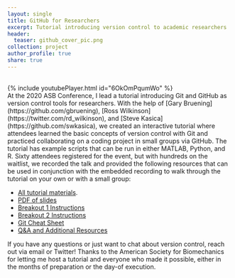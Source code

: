 ```yaml
---
layout: single
title: GitHub for Researchers
excerpt: Tutorial introducing version control to academic researchers
header:
  teaser: github_cover_pic.png
collection: project
author_profile: true
share: true
---
```

<br>
{% include youtubePlayer.html id="6OkOmPqumWo" %}
<br> 
At the 2020 ASB Conference, I lead a tutorial introducing
Git and GitHub as version control tools for researchers. 
With the help of [Gary Bruening](https://github.com/gbruening),
[Ross Wilkinson](https://twitter.com/rd_wilkinson),
and [Steve Kasica](https://github.com/swkasica), we
created an interactive tutorial where attendees
learned the basic concepts of version control with
Git and practiced collaborating on a coding project
in small groups via GitHub. The tutorial has example
scripts that can be run in either MATLAB, Python, and R. 
Sixty attendees registered for the event, but with hundreds
on the waitlist, we recorded the talk and provided the 
following resources that can be used in conjunction with the 
embedded recording to walk through the tutorial on your 
own or with a small group:

* [All tutorial materials](https://github.com/alcantarar/asb_tutorial).
* [PDF of slides](https://github.com/alcantarar/ASB_Tutorial/tree/master/presentation_slides)
* [Breakout 1 Instructions](https://github.com/alcantarar/ASB_Tutorial/blob/master/Tutorial_Instructions/breakout_1.md)
* [Breakout 2 Instructions](https://github.com/alcantarar/ASB_Tutorial/blob/master/Tutorial_Instructions/breakout_2.md)
* [Git Cheat Sheet](https://github.com/alcantarar/ASB_Tutorial/blob/master/Tutorial_Instructions/git_cheatsheet.md)
* [Q&A and Additional Resources](https://github.com/alcantarar/ASB_Tutorial/blob/master/Q_and_A.md)

If you have any questions or just want to chat about
version control, reach out via email or Twitter! Thanks
to the American Society for Biomechanics for letting me
host a tutorial and everyone who made it possible, 
either in the months of preparation or the day-of 
execution. 
